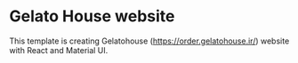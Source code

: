 # Gelato House website

This template is creating Gelatohouse (https://order.gelatohouse.ir/) website with React and Material UI.
